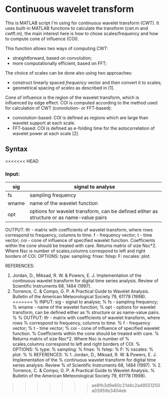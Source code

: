 # Continuous wavelet transform

This is MATLAB script I'm using for continuous wavelet transform (CWT).
It uses built-in MATLAB functions to calculate the transform (cwt.m and cwtft.m), the main interest here is how to chose scales/frequency and how to compute cone of influence (COI).

This function allows two ways of computing CWT:
- straightforward, based on convolution;
- more computationally efficient, based on FFT;

The choice of scales can be done also using two approaches:
- construct linearly spaced *frequency* vector and then convert it to scales;
- geometrical spacing of *scales* as described in [1].

Cone of influence is the region of the wavelet transform, which is influenced by edge effect. COI is computed according to the method used for calculation of CWT (convolution- or FFT-based):
- convolution-based: COI is defined as regions which are large than wavelet support at each scale.
- FFT-based: COI is defined as e-folding time for the autocorrelation of wavelet power at each scale [2].

## Syntax

<<<<<<< HEAD
### Input:

|sig    | signal to analyse |
|-------|-------------------|
|fs     | sampling frequency |
|wname  | name of the wavelet function |
|opt    | options for wavelet transform, can be defined either as structure or as name-value pairs |

OUTPUT: tfr - matrix with coefficients of wavelet transform, where rows 
              correspond to frequency, columns to time.
        f   - frequency vector;
        t   - time vector;
        coi - cone of influence of specified wavelet function.
              Coefficients within the cone should be treated with care.
              Returns matrix of size Nsc\*2. Where Nsc is number of
              scales,columns correspond to left and right borders of COI.
OPTIONS:
type:
sampling:
fmax:
fstep:
F:
nscales:
plot:

REFERENCES:
1. Jordan, D., Miksad, R. W. & Powers, E. J. Implementation of the 
   continuous wavelet transform for digital time series analysis. Review 
   of Scientific Instruments 68, 1484 (1997).
2. Torrence, C. & Compo, G. P. A Practical Guide to Wavelet Analysis. 
   Bulletin of the American Meteorological Society 79, 61?78 (1998).
=======
% INPUT: sig    - signal to analyse;
%        fs     - sampling frequency;
%        wname  - name of the wavelet function;
%        opt    - options for wavelet transform, can be defined either as
%                 structure or as name-value pairs.
% 
% OUTPUT: tfr - matrix with coefficients of wavelet transform, where rows 
%               correspond to frequency, columns to time.
%         f   - frequency vector;
%         t   - time vector;
%         coi - cone of influence of specified wavelet function.
%               Coefficients within the cone should be treated with care.
%               Returns matrix of size Nsc\*2. Where Nsc is number of
%               scales,columns correspond to left and right borders of COI.
% OPTIONS:
% type:
% sampling:
% fmax:
% fstep:
% F:
% nscales:
% plot:
%
% REFERENCES:
% 1. Jordan, D., Miksad, R. W. & Powers, E. J. Implementation of the 
%    continuous wavelet transform for digital time series analysis. Review 
%    of Scientific Instruments 68, 1484 (1997).
% 2. Torrence, C. & Compo, G. P. A Practical Guide to Wavelet Analysis. 
%    Bulletin of the American Meteorological Society 79, 61?78 (1998).
>>>>>>> ae8fb3d9e60c21d4c2a48551250a03959e3404eb
